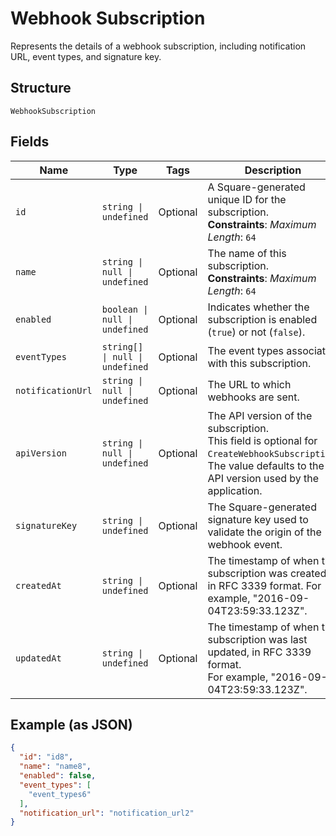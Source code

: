 
# Webhook Subscription

Represents the details of a webhook subscription, including notification URL,
event types, and signature key.

## Structure

`WebhookSubscription`

## Fields

| Name | Type | Tags | Description |
|  --- | --- | --- | --- |
| `id` | `string \| undefined` | Optional | A Square-generated unique ID for the subscription.<br>**Constraints**: *Maximum Length*: `64` |
| `name` | `string \| null \| undefined` | Optional | The name of this subscription.<br>**Constraints**: *Maximum Length*: `64` |
| `enabled` | `boolean \| null \| undefined` | Optional | Indicates whether the subscription is enabled (`true`) or not (`false`). |
| `eventTypes` | `string[] \| null \| undefined` | Optional | The event types associated with this subscription. |
| `notificationUrl` | `string \| null \| undefined` | Optional | The URL to which webhooks are sent. |
| `apiVersion` | `string \| null \| undefined` | Optional | The API version of the subscription.<br>This field is optional for `CreateWebhookSubscription`.<br>The value defaults to the API version used by the application. |
| `signatureKey` | `string \| undefined` | Optional | The Square-generated signature key used to validate the origin of the webhook event. |
| `createdAt` | `string \| undefined` | Optional | The timestamp of when the subscription was created, in RFC 3339 format. For example, "2016-09-04T23:59:33.123Z". |
| `updatedAt` | `string \| undefined` | Optional | The timestamp of when the subscription was last updated, in RFC 3339 format.<br>For example, "2016-09-04T23:59:33.123Z". |

## Example (as JSON)

```json
{
  "id": "id8",
  "name": "name8",
  "enabled": false,
  "event_types": [
    "event_types6"
  ],
  "notification_url": "notification_url2"
}
```

